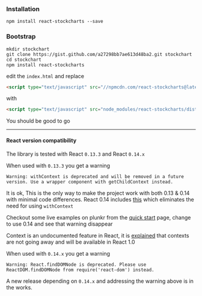 ### Installation
```
npm install react-stockcharts --save
```

### Bootstrap
```
mkdir stockchart
git clone https://gist.github.com/a27298bb7ae613d48ba2.git stockchart
cd stockchart
npm install react-stockcharts
```
edit the `index.html` and replace

```html
<script type="text/javascript" src="//npmcdn.com/react-stockcharts@latest/dist/react-stockcharts.min.js"></script>
```

with

```html
<script type="text/javascript" src="node_modules/react-stockcharts/dist/react-stockcharts.js"></script>
```

You should be good to go

---
#### React version compatibility
The library is tested with React `0.13.3` and React `0.14.x`

When used with `0.13.3` you get a warning 

```
Warning: withContext is deprecated and will be removed in a future version. Use a wrapper component with getChildContext instead.
```

It is ok, This is the only way to make the project work with both 0.13 & 0.14 with minimal code differences. React 0.14 includes [this](https://github.com/facebook/react/issues/2112) which eliminates the need for using `withContext`

Checkout some live examples on plunkr from the [quick start](#/quick_start_examples) page, change to use 0.14 and see that warning disappear

Context is an undocumented feature in React, it is [explained](https://facebook.github.io/react/blog/2014/03/28/the-road-to-1.0.html#context) that contexts are not going away and will be available in React 1.0

When used with `0.14.x` you get a warning

```
Warning: React.findDOMNode is deprecated. Please use ReactDOM.findDOMNode from require('react-dom') instead.
```

A new release depending on `0.14.x` and addressing the warning above is in the works.